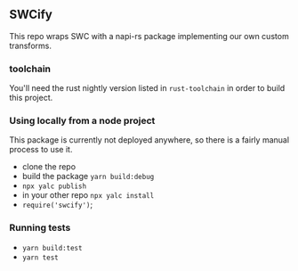 ## SWCify

This repo wraps SWC with a napi-rs package implementing our own custom transforms.

### toolchain

You'll need the rust nightly version listed in `rust-toolchain` in order to build this project.

### Using locally from a node project

This package is currently not deployed anywhere, so there is a fairly manual process to use it.

- clone the repo
- build the package `yarn build:debug`
- `npx yalc publish`
- in your other repo `npx yalc install`
- `require('swcify')`;

### Running tests

- `yarn build:test`
- `yarn test`

